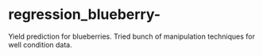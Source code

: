 # regression_blueberry-
Yield prediction for blueberries. Tried bunch of manipulation techniques for well condition data.
